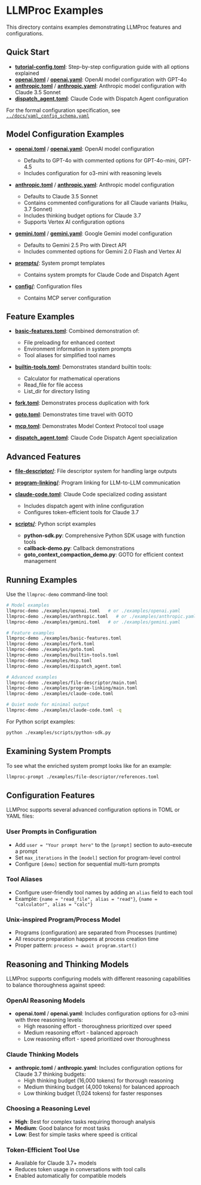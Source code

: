 # LLMProc Examples

This directory contains examples demonstrating LLMProc features and configurations.

## Quick Start

- [**tutorial-config.toml**](./tutorial-config.toml): Step-by-step configuration guide with all options explained
- [**openai.toml**](./openai.toml) / [**openai.yaml**](./openai.yaml): OpenAI model configuration with GPT-4o
- [**anthropic.toml**](./anthropic.toml) / [**anthropic.yaml**](./anthropic.yaml): Anthropic model configuration with Claude 3.5 Sonnet
- [**dispatch_agent.toml**](./dispatch_agent.toml): Claude Code with Dispatch Agent configuration

For the formal configuration specification, see [`../docs/yaml_config_schema.yaml`](../docs/yaml_config_schema.yaml)

## Model Configuration Examples

- [**openai.toml**](./openai.toml) / [**openai.yaml**](./openai.yaml): OpenAI model configuration
  - Defaults to GPT-4o with commented options for GPT-4o-mini, GPT-4.5
  - Includes configuration for o3-mini with reasoning levels

- [**anthropic.toml**](./anthropic.toml) / [**anthropic.yaml**](./anthropic.yaml): Anthropic model configuration
  - Defaults to Claude 3.5 Sonnet
  - Contains commented configurations for all Claude variants (Haiku, 3.7 Sonnet)
  - Includes thinking budget options for Claude 3.7
  - Supports Vertex AI configuration options

- [**gemini.toml**](./gemini.toml) / [**gemini.yaml**](./gemini.yaml): Google Gemini model configuration
  - Defaults to Gemini 2.5 Pro with Direct API
  - Includes commented options for Gemini 2.0 Flash and Vertex AI

- [**prompts/**](./prompts/): System prompt templates
  - Contains system prompts for Claude Code and Dispatch Agent

- [**config/**](./config/): Configuration files
  - Contains MCP server configuration

## Feature Examples

- [**basic-features.toml**](./basic-features.toml): Combined demonstration of:
  - File preloading for enhanced context
  - Environment information in system prompts
  - Tool aliases for simplified tool names

- [**builtin-tools.toml**](./builtin-tools.toml): Demonstrates standard builtin tools:
  - Calculator for mathematical operations
  - Read_file for file access
  - List_dir for directory listing

- [**fork.toml**](./fork.toml): Demonstrates process duplication with fork
- [**goto.toml**](./goto.toml): Demonstrates time travel with GOTO
- [**mcp.toml**](./mcp.toml): Demonstrates Model Context Protocol tool usage
- [**dispatch_agent.toml**](./dispatch_agent.toml): Claude Code Dispatch Agent specialization

## Advanced Features

- [**file-descriptor/**](./file-descriptor/): File descriptor system for handling large outputs
- [**program-linking/**](./program-linking/): Program linking for LLM-to-LLM communication

- [**claude-code.toml**](./claude-code.toml): Claude Code specialized coding assistant
  - Includes dispatch agent with inline configuration
  - Configures token-efficient tools for Claude 3.7

- [**scripts/**](./scripts/): Python script examples
  - **python-sdk.py**: Comprehensive Python SDK usage with function tools
  - **callback-demo.py**: Callback demonstrations
  - **goto_context_compaction_demo.py**: GOTO for efficient context management

## Running Examples

Use the `llmproc-demo` command-line tool:

```bash
# Model examples
llmproc-demo ./examples/openai.toml   # or ./examples/openai.yaml
llmproc-demo ./examples/anthropic.toml   # or ./examples/anthropic.yaml
llmproc-demo ./examples/gemini.toml   # or ./examples/gemini.yaml

# Feature examples
llmproc-demo ./examples/basic-features.toml
llmproc-demo ./examples/fork.toml
llmproc-demo ./examples/goto.toml
llmproc-demo ./examples/builtin-tools.toml
llmproc-demo ./examples/mcp.toml
llmproc-demo ./examples/dispatch_agent.toml

# Advanced examples
llmproc-demo ./examples/file-descriptor/main.toml
llmproc-demo ./examples/program-linking/main.toml
llmproc-demo ./examples/claude-code.toml

# Quiet mode for minimal output
llmproc-demo ./examples/claude-code.toml -q
```

For Python script examples:

```bash
python ./examples/scripts/python-sdk.py
```

## Examining System Prompts

To see what the enriched system prompt looks like for an example:

```bash
llmproc-prompt ./examples/file-descriptor/references.toml
```

## Configuration Features

LLMProc supports several advanced configuration options in TOML or YAML files:

### User Prompts in Configuration
- Add `user = "Your prompt here"` to the `[prompt]` section to auto-execute a prompt
- Set `max_iterations` in the `[model]` section for program-level control
- Configure `[demo]` section for sequential multi-turn prompts

### Tool Aliases
- Configure user-friendly tool names by adding an `alias` field to each tool
- Example: `{name = "read_file", alias = "read"}`, `{name = "calculator", alias = "calc"}`

### Unix-inspired Program/Process Model
- Programs (configuration) are separated from Processes (runtime)
- All resource preparation happens at process creation time
- Proper pattern: `process = await program.start()`

## Reasoning and Thinking Models

LLMProc supports configuring models with different reasoning capabilities to balance thoroughness against speed:

### OpenAI Reasoning Models
- **openai.toml** / **openai.yaml**: Includes configuration options for o3-mini with three reasoning levels:
  - High reasoning effort - thoroughness prioritized over speed
  - Medium reasoning effort - balanced approach
  - Low reasoning effort - speed prioritized over thoroughness

### Claude Thinking Models
- **anthropic.toml** / **anthropic.yaml**: Includes configuration options for Claude 3.7 thinking budgets:
  - High thinking budget (16,000 tokens) for thorough reasoning
  - Medium thinking budget (4,000 tokens) for balanced approach
  - Low thinking budget (1,024 tokens) for faster responses

### Choosing a Reasoning Level
- **High**: Best for complex tasks requiring thorough analysis
- **Medium**: Good balance for most tasks
- **Low**: Best for simple tasks where speed is critical

### Token-Efficient Tool Use
- Available for Claude 3.7+ models
- Reduces token usage in conversations with tool calls
- Enabled automatically for compatible models
